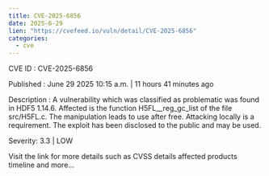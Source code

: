 ```yaml
--- 
title: CVE-2025-6856
date: 2025-6-29
lien: "https://cvefeed.io/vuln/detail/CVE-2025-6856"
categories:
  - cve
---
```


CVE ID : CVE-2025-6856

Published :  June 29
2025
10:15 a.m. | 11 hours
41 minutes ago

Description : A vulnerability
which was classified as problematic
was found in HDF5 1.14.6. Affected is the function H5FL__reg_gc_list of the file src/H5FL.c. The manipulation leads to use after free. Attacking locally is a requirement. The exploit has been disclosed to the public and may be used.

Severity: 3.3 | LOW

Visit the link for more details
such as CVSS details
affected products
timeline
and more...

